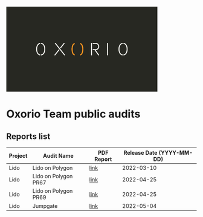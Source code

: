 ![](oxorio.png)

# Oxorio Team public audits

## Reports list

| Project | Audit Name | PDF Report | Release Date (YYYY-MM-DD) |
|---|---|---|---|
| Lido | Lido on Polygon | [link](https://github.com/oxor-io/public_audits/blob/master/Lido/Lido%20on%20Polygon%20Report.pdf) | 2022-03-10 |
| Lido | Lido on Polygon PR67 | [link](https://github.com/oxor-io/public_audits/blob/master/Lido/Lido%20on%20Polygon%20PR67%20Report.pdf) | 2022-04-25 |
| Lido | Lido on Polygon PR69 | [link](https://github.com/oxor-io/public_audits/blob/master/Lido/Lido%20on%20Polygon%20PR69%20Report.pdf) | 2022-04-25 |
| Lido | Jumpgate | [link](https://github.com/oxor-io/public_audits/blob/master/Lido/Jumpgate%20Report.pdf) | 2022-05-04 |
